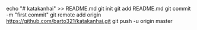 echo "# katakanhai" >> README.md
git init
git add README.md
git commit -m "first commit"
git remote add origin https://github.com/barto321/katakanhai.git
git push -u origin master
